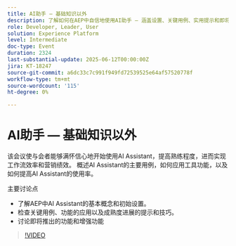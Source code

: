```yaml
---
title: AI助手 — 基础知识以外
description: 了解如何在AEP中自信地使用AI助手 — 涵盖设置、关键用例、实用提示和即将推出的功能，以提高工作流效率和营销影响。
role: Developer, Leader, User
solution: Experience Platform
level: Intermediate
doc-type: Event
duration: 2324
last-substantial-update: 2025-06-12T00:00:00Z
jira: KT-18247
source-git-commit: a6dc33c7c991f949fd72539525e64af57520778f
workflow-type: tm+mt
source-wordcount: '115'
ht-degree: 0%

---
```



# AI助手 — 基础知识以外

该会议使与会者能够满怀信心地开始使用AI Assistant，提高熟练程度，进而实现工作流效率和营销绩效。 概述AI Assistant的主要用例，如何应用工具功能，以及如何提高AI Assistant的使用率。

主要讨论点

* 了解AEP中AI Assistant的基本概念和初始设置。
* 检查关键用例、功能的应用以及成熟度进展的提示和技巧。
* 讨论即将推出的功能和增强功能

>[!VIDEO](https://video.tv.adobe.com/v/3463357/?learn=on&enablevpops)
